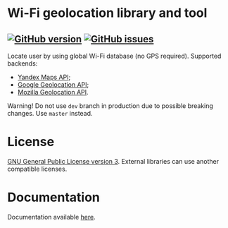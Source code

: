 # Wi-Fi geolocation library and tool

[![GitHub version](https://badge.fury.io/gh/xvitaly%2Fwloc.svg)](https://github.com/xvitaly/wloc/releases)
[![GitHub issues](https://img.shields.io/github/issues/xvitaly/wloc.svg?label=issues&maxAge=60)](https://github.com/xvitaly/wloc/issues)
---

Locate user by using global Wi-Fi database (no GPS required). Supported backends:
 * [Yandex Maps API](https://tech.yandex.ru/locator/doc/dg/api/json-docpage/);
 * [Google Geolocation API](https://developers.google.com/maps/documentation/geolocation/intro);
 * [Mozilla Geolocation API](https://mozilla.github.io/ichnaea/api/index.html).

Warning! Do not use `dev` branch in production due to possible breaking changes. Use `master` instead.

# License
[GNU General Public License version 3](COPYING). External libraries can use another compatible licenses.

# Documentation

Documentation available [here](docs/README.md).
